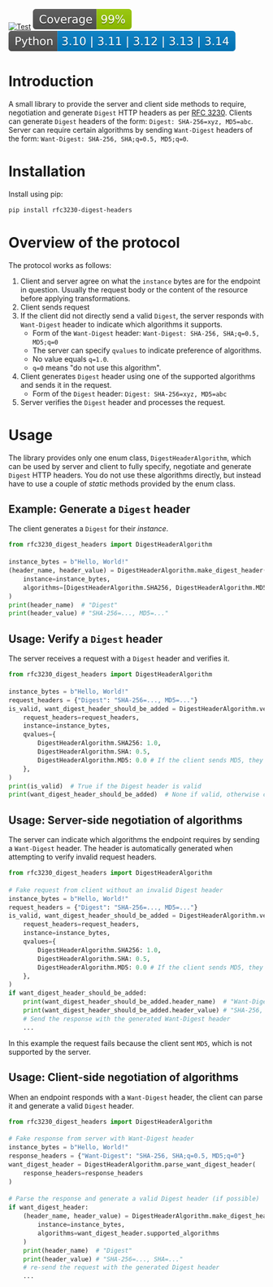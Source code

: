 [![Test](https://github.com/Mari6814/py-rfc3230-digest-headers/actions/workflows/ci.yml/badge.svg)](https://github.com/Mari6814/py-rfc3230-digest-headers/actions/workflows/test.yml)
[![Coverage](https://github.com/Mari6814/py-rfc3230-digest-headers/raw/main/badges/coverage.svg)](https://github.com/Mari6814/py-rfc3230-digest-headers/raw/main/badges/coverage.svg)
[![Versions](https://github.com/Mari6814/py-rfc3230-digest-headers/raw/main/badges/python-versions.svg)](https://github.com/Mari6814/py-rfc3230-digest-headers/raw/main/badges/python-versions.svg)

# Introduction
A small library to provide the server and client side methods to require, negotiation and generate `Digest` HTTP headers as per [RFC 3230](https://datatracker.ietf.org/doc/html/rfc3230).
Clients can generate `Digest` headers of the form: `Digest: SHA-256=xyz, MD5=abc`. Server can require certain algorithms by sending `Want-Digest` headers of the form: `Want-Digest: SHA-256, SHA;q=0.5, MD5;q=0`.

# Installation
Install using pip:
```bash
pip install rfc3230-digest-headers
```

# Overview of the protocol
The protocol works as follows:
1. Client and server agree on what the `instance` bytes are for the endpoint in question. Usually the request body or the content of the resource before applying transformations.
2. Client sends request
3. If the client did not directly send a valid `Digest`, the server responds with `Want-Digest` header to indicate which algorithms it supports.
    - Form of the `Want-Digest` header: `Want-Digest: SHA-256, SHA;q=0.5, MD5;q=0`
    - The server can specify `qvalues` to indicate preference of algorithms.
    - No value equals `q=1.0`.
    - `q=0` means "do not use this algorithm".
4. Client generates `Digest` header using one of the supported algorithms and sends it in the request.
    - Form of the `Digest` header: `Digest: SHA-256=xyz, MD5=abc`
5. Server verifies the `Digest` header and processes the request.

# Usage
The library provides only one enum class, `DigestHeaderAlgorithm`, which can be used by server and client to fully specify, negotiate and generate `Digest` HTTP headers.
You do not use these algorithms directly, but instead have to use a couple of *static* methods provided by the enum class.

## Example: Generate a `Digest` header
The client generates a `Digest` for their *instance*.

```python
from rfc3230_digest_headers import DigestHeaderAlgorithm

instance_bytes = b"Hello, World!"
(header_name, header_value) = DigestHeaderAlgorithm.make_digest_header(
    instance=instance_bytes,
    algorithms=[DigestHeaderAlgorithm.SHA256, DigestHeaderAlgorithm.MD5]
)
print(header_name)  # "Digest"
print(header_value) # "SHA-256=..., MD5=..."
``` 

## Usage: Verify a `Digest` header
The server receives a request with a `Digest` header and verifies it.

```python
from rfc3230_digest_headers import DigestHeaderAlgorithm

instance_bytes = b"Hello, World!"
request_headers = {"Digest": "SHA-256=..., MD5=..."}
is_valid, want_digest_header_should_be_added = DigestHeaderAlgorithm.verify_request(
    request_headers=request_headers,
    instance=instance_bytes,
    qvalues={
        DigestHeaderAlgorithm.SHA256: 1.0,
        DigestHeaderAlgorithm.SHA: 0.5,
        DigestHeaderAlgorithm.MD5: 0.0 # If the client sends MD5, they will receive an error
    },
)
print(is_valid)  # True if the Digest header is valid
print(want_digest_header_should_be_added)  # None if valid, otherwise contains the `Want-Digest` header to be sent to the client for negotiation
```

## Usage: Server-side negotiation of algorithms
The server can indicate which algorithms the endpoint requires by sending a `Want-Digest` header.
The header is automatically generated when attempting to verify invalid request headers.

```python
from rfc3230_digest_headers import DigestHeaderAlgorithm

# Fake request from client without an invalid Digest header
instance_bytes = b"Hello, World!"
request_headers = {"Digest": "SHA-256=..., MD5=..."}
is_valid, want_digest_header_should_be_added = DigestHeaderAlgorithm.verify_request(
    request_headers=request_headers,
    instance=instance_bytes,
    qvalues={
        DigestHeaderAlgorithm.SHA256: 1.0,
        DigestHeaderAlgorithm.SHA: 0.5,
        DigestHeaderAlgorithm.MD5: 0.0 # If the client sends MD5, they will receive an error
    },
)
if want_digest_header_should_be_added:
    print(want_digest_header_should_be_added.header_name)  # "Want-Digest"
    print(want_digest_header_should_be_added.header_value) # "SHA-256, SHA
    # Send the response with the generated Want-Digest header
    ...
```
In this example the request fails because the client sent `MD5`, which is not supported by the server.

## Usage: Client-side negotiation of algorithms
When an endpoint responds with a `Want-Digest` header, the client can parse it and generate a valid `Digest` header.

```python
from rfc3230_digest_headers import DigestHeaderAlgorithm

# Fake response from server with Want-Digest header
instance_bytes = b"Hello, World!"
response_headers = {"Want-Digest": "SHA-256, SHA;q=0.5, MD5;q=0"}
want_digest_header = DigestHeaderAlgorithm.parse_want_digest_header(
    response_headers=response_headers
)

# Parse the response and generate a valid Digest header (if possible)
if want_digest_header:
    (header_name, header_value) = DigestHeaderAlgorithm.make_digest_header(
        instance=instance_bytes,
        algorithms=want_digest_header.supported_algorithms
    )
    print(header_name)  # "Digest"
    print(header_value) # "SHA-256=..., SHA=..."
    # re-send the request with the generated Digest header
    ...
```
